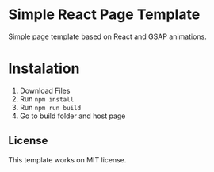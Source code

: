 # Simple React Page Template
Simple page template based on React and GSAP animations.

# Instalation
1. Download Files
2. Run `npm install`
3. Run `npm run build`
4. Go to build folder and host page

## License
This template works on MIT license.
